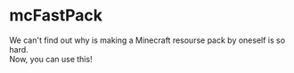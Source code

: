 # mcFastPack
We can't find out why is making a Minecraft resourse pack by oneself is so hard.  
Now, you can use this!
